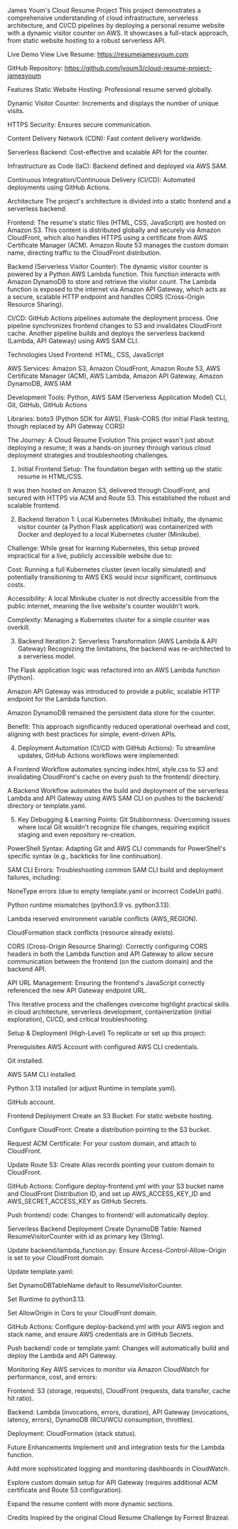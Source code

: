 James Youm's Cloud Resume Project
This project demonstrates a comprehensive understanding of cloud infrastructure, serverless architecture, and CI/CD pipelines by deploying a personal resume website with a dynamic visitor counter on AWS. It showcases a full-stack approach, from static website hosting to a robust serverless API.

Live Demo
View Live Resume: https://resumejamesyoum.com 

GitHub Repository: https://github.com/jyoum3/cloud-resume-project-jamesyoum

Features
Static Website Hosting: Professional resume served globally.

Dynamic Visitor Counter: Increments and displays the number of unique visits.

HTTPS Security: Ensures secure communication.

Content Delivery Network (CDN): Fast content delivery worldwide.

Serverless Backend: Cost-effective and scalable API for the counter.

Infrastructure as Code (IaC): Backend defined and deployed via AWS SAM.

Continuous Integration/Continuous Delivery (CI/CD): Automated deployments using GitHub Actions.

Architecture
The project's architecture is divided into a static frontend and a serverless backend:

Frontend:
The resume's static files (HTML, CSS, JavaScript) are hosted on Amazon S3. This content is distributed globally and securely via Amazon CloudFront, which also handles HTTPS using a certificate from AWS Certificate Manager (ACM). Amazon Route 53 manages the custom domain name, directing traffic to the CloudFront distribution.

Backend (Serverless Visitor Counter):
The dynamic visitor counter is powered by a Python AWS Lambda function. This function interacts with Amazon DynamoDB to store and retrieve the visitor count. The Lambda function is exposed to the internet via Amazon API Gateway, which acts as a secure, scalable HTTP endpoint and handles CORS (Cross-Origin Resource Sharing).

CI/CD:
GitHub Actions pipelines automate the deployment process. One pipeline synchronizes frontend changes to S3 and invalidates CloudFront cache. Another pipeline builds and deploys the serverless backend (Lambda, API Gateway) using AWS SAM CLI.

Technologies Used
Frontend: HTML, CSS, JavaScript

AWS Services: Amazon S3, Amazon CloudFront, Amazon Route 53, AWS Certificate Manager (ACM), AWS Lambda, Amazon API Gateway, Amazon DynamoDB, AWS IAM

Development Tools: Python, AWS SAM (Serverless Application Model) CLI, Git, GitHub, GitHub Actions

Libraries: boto3 (Python SDK for AWS), Flask-CORS (for initial Flask testing, though replaced by API Gateway CORS)

The Journey: A Cloud Resume Evolution
This project wasn't just about deploying a resume; it was a hands-on journey through various cloud deployment strategies and troubleshooting challenges.

1. Initial Frontend Setup:
The foundation began with setting up the static resume in HTML/CSS.

It was then hosted on Amazon S3, delivered through CloudFront, and secured with HTTPS via ACM and Route 53. This established the robust and scalable frontend.

2. Backend Iteration 1: Local Kubernetes (Minikube)
Initially, the dynamic visitor counter (a Python Flask application) was containerized with Docker and deployed to a local Kubernetes cluster (Minikube).

Challenge: While great for learning Kubernetes, this setup proved impractical for a live, publicly accessible website due to:

Cost: Running a full Kubernetes cluster (even locally simulated) and potentially transitioning to AWS EKS would incur significant, continuous costs.

Accessibility: A local Minikube cluster is not directly accessible from the public internet, meaning the live website's counter wouldn't work.

Complexity: Managing a Kubernetes cluster for a simple counter was overkill.

3. Backend Iteration 2: Serverless Transformation (AWS Lambda & API Gateway)
Recognizing the limitations, the backend was re-architected to a serverless model.

The Flask application logic was refactored into an AWS Lambda function (Python).

Amazon API Gateway was introduced to provide a public, scalable HTTP endpoint for the Lambda function.

Amazon DynamoDB remained the persistent data store for the counter.

Benefit: This approach significantly reduced operational overhead and cost, aligning with best practices for simple, event-driven APIs.

4. Deployment Automation (CI/CD with GitHub Actions):
To streamline updates, GitHub Actions workflows were implemented:

A Frontend Workflow automates syncing index.html, style.css to S3 and invalidating CloudFront's cache on every push to the frontend/ directory.

A Backend Workflow automates the build and deployment of the serverless Lambda and API Gateway using AWS SAM CLI on pushes to the backend/ directory or template.yaml.

5. Key Debugging & Learning Points:
Git Stubbornness: Overcoming issues where local Git wouldn't recognize file changes, requiring explicit staging and even repository re-creation.

PowerShell Syntax: Adapting Git and AWS CLI commands for PowerShell's specific syntax (e.g., backticks for line continuation).

SAM CLI Errors: Troubleshooting common SAM CLI build and deployment failures, including:

NoneType errors (due to empty template.yaml or incorrect CodeUri path).

Python runtime mismatches (python3.9 vs. python3.13).

Lambda reserved environment variable conflicts (AWS_REGION).

CloudFormation stack conflicts (resource already exists).

CORS (Cross-Origin Resource Sharing): Correctly configuring CORS headers in both the Lambda function and API Gateway to allow secure communication between the frontend (on the custom domain) and the backend API.

API URL Management: Ensuring the frontend's JavaScript correctly referenced the new API Gateway endpoint URL.

This iterative process and the challenges overcome highlight practical skills in cloud architecture, serverless development, containerization (initial exploration), CI/CD, and critical troubleshooting.

Setup & Deployment (High-Level)
To replicate or set up this project:

Prerequisites
AWS Account with configured AWS CLI credentials.

Git installed.

AWS SAM CLI installed.

Python 3.13 installed (or adjust Runtime in template.yaml).

GitHub account.

Frontend Deployment
Create an S3 Bucket: For static website hosting.

Configure CloudFront: Create a distribution pointing to the S3 bucket.

Request ACM Certificate: For your custom domain, and attach to CloudFront.

Update Route 53: Create Alias records pointing your custom domain to CloudFront.

GitHub Actions: Configure deploy-frontend.yml with your S3 bucket name and CloudFront Distribution ID, and set up AWS_ACCESS_KEY_ID and AWS_SECRET_ACCESS_KEY as GitHub Secrets.

Push frontend/ code: Changes to frontend/ will automatically deploy.

Serverless Backend Deployment
Create DynamoDB Table: Named ResumeVisitorCounter with id as primary key (String).

Update backend/lambda_function.py: Ensure Access-Control-Allow-Origin is set to your CloudFront domain.

Update template.yaml:

Set DynamoDBTableName default to ResumeVisitorCounter.

Set Runtime to python3.13.

Set AllowOrigin in Cors to your CloudFront domain.

GitHub Actions: Configure deploy-backend.yml with your AWS region and stack name, and ensure AWS credentials are in GitHub Secrets.

Push backend/ code or template.yaml: Changes will automatically build and deploy the Lambda and API Gateway.

Monitoring
Key AWS services to monitor via Amazon CloudWatch for performance, cost, and errors:

Frontend: S3 (storage, requests), CloudFront (requests, data transfer, cache hit ratio).

Backend: Lambda (invocations, errors, duration), API Gateway (invocations, latency, errors), DynamoDB (RCU/WCU consumption, throttles).

Deployment: CloudFormation (stack status).

Future Enhancements
Implement unit and integration tests for the Lambda function.

Add more sophisticated logging and monitoring dashboards in CloudWatch.

Explore custom domain setup for API Gateway (requires additional ACM certificate and Route 53 configuration).

Expand the resume content with more dynamic sections.

Credits
Inspired by the original Cloud Resume Challenge by Forrest Brazeal.

